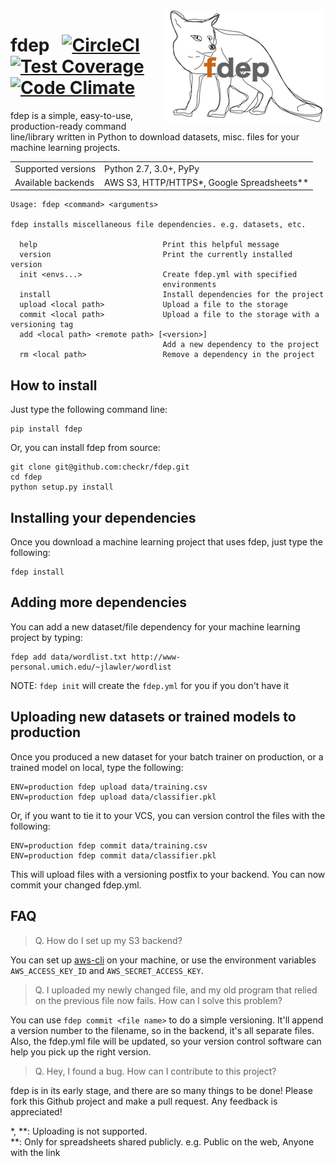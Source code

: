 <img src="https://github.com/checkr/fdep/raw/master/misc/fdep.png" align="right" />

<h1>
  fdep
  &nbsp;
  <a href="https://circleci.com/gh/checkr/fdep/tree/master">
    <img src="https://circleci.com/gh/checkr/fdep/tree/master.svg?style=shield&circle-token=290f477815cb38bc3b464699362e6cae6880823f" alt="CircleCI">
  </a>
  <a href="https://codeclimate.com/repos/57f44216f08b620069002513/coverage">
    <img src="https://codeclimate.com/repos/57f44216f08b620069002513/badges/c7be057ea63371be9b4d/coverage.svg" alt="Test Coverage">
  </a>
  <a href="https://codeclimate.com/repos/57f44216f08b620069002513/feed">
    <img src="https://codeclimate.com/repos/57f44216f08b620069002513/badges/c7be057ea63371be9b4d/gpa.svg" alt="Code Climate">
  </a>
</h1>

fdep is a simple, easy-to-use, production-ready command line/library written in Python to download datasets, misc. files for your machine learning projects.

<table>
  <tr>
    <td>Supported versions</td>
    <td>Python 2.7, 3.0+, PyPy</td>
  </tr>
  <tr>
    <td>Available backends</td>
    <td>AWS S3, HTTP/HTTPS*, Google Spreadsheets**</td>
  </tr>
</table>

```
Usage: fdep <command> <arguments>

fdep installs miscellaneous file dependencies. e.g. datasets, etc.

  help                            Print this helpful message
  version                         Print the currently installed version
  init <envs...>                  Create fdep.yml with specified
                                  environments
  install                         Install dependencies for the project
  upload <local path>             Upload a file to the storage
  commit <local path>             Upload a file to the storage with a versioning tag
  add <local path> <remote path> [<version>]
                                  Add a new dependency to the project
  rm <local path>                 Remove a dependency in the project
```

## How to install

Just type the following command line:

```
pip install fdep
```

Or, you can install fdep from source:

```
git clone git@github.com:checkr/fdep.git
cd fdep
python setup.py install
```

## Installing your dependencies

Once you download a machine learning project that uses fdep, just type the following:

```
fdep install
```

## Adding more dependencies

You can add a new dataset/file dependency for your machine learning project by typing:

```
fdep add data/wordlist.txt http://www-personal.umich.edu/~jlawler/wordlist
```

NOTE: `fdep init` will create the `fdep.yml` for you if you don't have it


## Uploading new datasets or trained models to production

Once you produced a new dataset for your batch trainer on production, or a trained model on local, type the following:

```
ENV=production fdep upload data/training.csv
ENV=production fdep upload data/classifier.pkl
```

Or, if you want to tie it to your VCS, you can version control the files with the following:

```
ENV=production fdep commit data/training.csv
ENV=production fdep commit data/classifier.pkl
```

This will upload files with a versioning postfix to your backend. You can now commit your changed fdep.yml.


## FAQ

> Q. How do I set up my S3 backend?

You can set up [aws-cli](https://aws.amazon.com/cli/) on your machine, or use the environment variables `AWS_ACCESS_KEY_ID` and `AWS_SECRET_ACCESS_KEY`.

> Q. I uploaded my newly changed file, and my old program that relied on the previous file now fails. How can I solve this problem?

You can use `fdep commit <file name>` to do a simple versioning. It'll append a version number to the filename, so in the backend, it's all separate files. Also, the fdep.yml file will be updated, so your version control software can help you pick up the right version.

> Q. Hey, I found a bug. How can I contribute to this project?

fdep is in its early stage, and there are so many things to be done! Please fork this Github project and make a pull request. Any feedback is appreciated!


<div>
    *, **: Uploading is not supported.<br />
    **: Only for spreadsheets shared publicly. e.g. Public on the web, Anyone with the link
</div>
